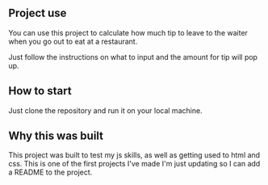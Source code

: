 ## Project use

You can use this project to calculate how much tip to leave to the waiter when you go out to eat at a restaurant.

Just follow the instructions on what to input and the amount for tip will pop up.

## How to start

Just clone the repository and run it on your local machine.

## Why this was built

This project was built to test my js skills, as well as getting used to html and css. This is one of the first projects I've made I'm just updating so I can add a README to the project.
